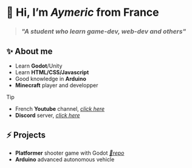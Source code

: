 # 👋 Hi, I’m *Aymeric* from France
> ### *"A student who learn game-dev, web-dev and others"*

## ✨ About me 
- Learn **Godot**/Unity
- Learn **HTML/CSS/Javascript**
- Good knowledge in **Arduino**
- **Minecraft** player and developper
> [!TIP]
> - French **Youtube** channel, *[click here](<https://www.youtube.com/@aymeric-devv>)* 
> - **Discord** server, *[click here](<https://discord.gg/xkq8aZ4zFg>)*

## ⚡ Projects
- **Platformer** shooter game with Godot *[🔸repo](https://github.com/aymeric-devv/godot-platformer-shooter)*
- **Arduino** advanced autonomous vehicle
